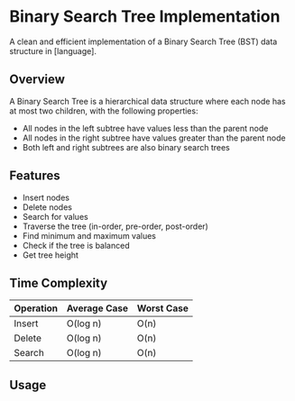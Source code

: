 # Binary Search Tree Implementation

A clean and efficient implementation of a Binary Search Tree (BST) data structure in [language].

## Overview

A Binary Search Tree is a hierarchical data structure where each node has at most two children, with the following properties:
- All nodes in the left subtree have values less than the parent node
- All nodes in the right subtree have values greater than the parent node
- Both left and right subtrees are also binary search trees

## Features

- Insert nodes
- Delete nodes
- Search for values
- Traverse the tree (in-order, pre-order, post-order)
- Find minimum and maximum values
- Check if the tree is balanced
- Get tree height

## Time Complexity

| Operation | Average Case | Worst Case |
|-----------|--------------|------------|
| Insert    | O(log n)     | O(n)       |
| Delete    | O(log n)     | O(n)       |
| Search    | O(log n)     | O(n)       |

## Usage
